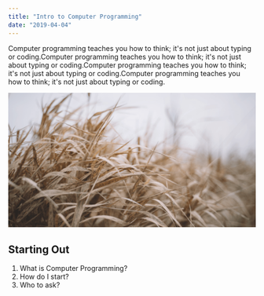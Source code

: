 ```yaml
---
title: "Intro to Computer Programming"
date: "2019-04-04"
---
```


Computer programming teaches you how to think; it's not just about typing or coding.Computer programming teaches you how to think; it's not just about typing or coding.Computer programming teaches you how to think; it's not just about typing or coding.Computer programming teaches you how to think; it's not just about typing or coding.

![wood logs](./grass.jpg)

## Starting Out

1. What is Computer Programming?
2. How do I start?
3. Who to ask?

